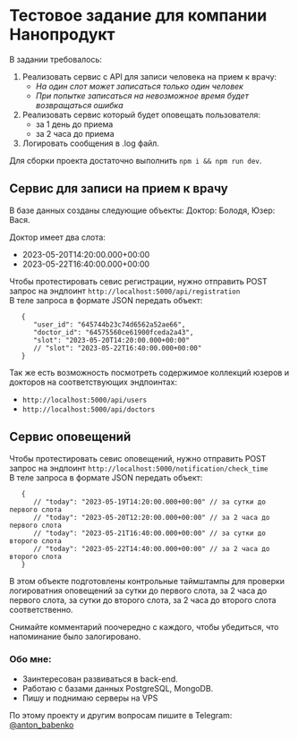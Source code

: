 # Тестовое задание для компании Нанопродукт
В задании требовалось:
   1. Реализовать сервис с API для записи человека на прием к врачу:
      + _На один слот может записаться только один человек_
      + _При попытке записаться на невозможное время будет возвращаться ошибка_
   3. Реализовать сервис который будет оповещать пользователя:
      + за 1 день до приема
      + за 2 часа до приема 
   4. Логировать сообщения в .log файл.
   
   Для сборки проекта достаточно выполнить `npm i && npm run dev`.
      
## Сервис для записи на прием к врачу

В базе данных созданы следующие объекты:
   Доктор: Болодя,
   Юзер: Вася.

Доктор имеет два слота:
   - 2023-05-20T14:20:00.000+00:00
   - 2023-05-22T16:40:00.000+00:00

Чтобы протестировать севис регистрации, нужно отправить POST запрос на эндпоинт `http://localhost:5000/api/registration` <br>
В теле запроса в формате JSON передать объект:
```
   {
      "user_id": "645744b23c74d6562a52ae66",
      "doctor_id": "64575560ce61900fceda2a43",
      "slot": "2023-05-20T14:20:00.000+00:00"
      // "slot": "2023-05-22T16:40:00.000+00:00"
   }
```

Так же есть возможность посмотреть содержимое коллекций юзеров и докторов на соответствующих эндпоинтах: <br>
  - `http://localhost:5000/api/users`
  - `http://localhost:5000/api/doctors`


##  Сервис оповещений

Чтобы протестировать севис оповещений, нужно отправить POST запрос на эндпоинт `http://localhost:5000/notification/check_time` <br>
В теле запроса в формате JSON передать объект:
```
   {
      // "today": "2023-05-19T14:20:00.000+00:00" // за сутки до первого слота
      // "today": "2023-05-20T12:20:00.000+00:00" // за 2 часа до первого слота
      // "today": "2023-05-21T16:40:00.000+00:00" // за сутки до второго слота
      // "today": "2023-05-22T14:40:00.000+00:00" // за 2 часа до второго слота
   }
```
В этом объекте подготовлены контрольные таймштампы для проверки логироватния оповещений за сутки до первого слота, за 2 часа до первого слота, за сутки до второго слота, за 2 часа до второго слота соответственно.

Снимайте комментарий поочередно с каждого, чтобы убедиться, что напоминание было залогировано.
### Обо мне:
   - Заинтересован развиваться в back-end.
   - Работаю с базами данных PostgreSQL, MongoDB.
   - Пишу и поднимаю серверы на VPS

По этому проекту и другим вопросам пишите в Telegram: [@anton_babenko](https://t.me/anton_babenko)

